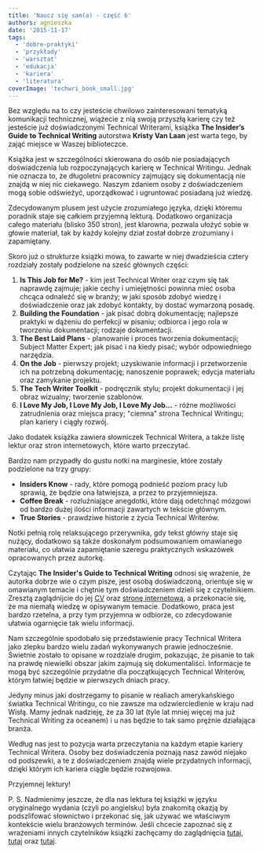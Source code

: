 ```yaml
---
title: 'Naucz się sam(a) - część 6'
authors: agnieszka
date: '2015-11-17'
tags:
  - 'dobre-praktyki'
  - 'przykłady'
  - 'warsztat'
  - 'edukacja'
  - 'kariera'
  - 'literatura'
coverImage: 'techwri_book_small.jpg'
---
```


Bez względu na to czy jesteście chwilowo zainteresowani tematyką komunikacji
technicznej, wiążecie z nią swoją przyszłą karierę czy też jesteście już
doświadczonymi Technical Writerami, książka **The Insider’s Guide to Technical
Writing** autorstwa **Kristy Van Laan** jest warta tego, by zająć miejsce w
Waszej biblioteczce.

<!--truncate-->

Książka jest w szczególności skierowana do osób nie posiadających doświadczenia
lub rozpoczynających karierę w Technical Writingu. Jednak nie oznacza to, że
długoletni pracownicy zajmujący się dokumentacją nie znajdą w niej nic
ciekawego. Naszym zdaniem osoby z doświadczeniem mogą sobie odświeżyć,
uporządkować i ugruntować posiadaną już wiedzę.

Zdecydowanym plusem jest użycie zrozumiałego języka, dzięki któremu poradnik
staje się całkiem przyjemną lekturą. Dodatkowo organizacja całego materiału
(blisko 350 stron), jest klarowna, pozwala ułożyć sobie w głowie materiał, tak
by każdy kolejny dział został dobrze zrozumiany i zapamiętany.

Skoro już o strukturze książki mowa, to zawarte w niej dwadzieścia cztery
rozdziały zostały podzielone na sześć głównych części:

1. **Is This Job for Me?** - kim jest Technical Writer oraz czym się tak
   naprawdę zajmuje; jakie cechy i umiejętności powinna mieć osoba chcąca
   odnaleźć się w branży; w jaki sposób zdobyć wiedzę i doświadczenie oraz jak
   zdobyć kontakty, by dostać wymarzoną posadę.
2. **Building the Foundation** - jak pisać dobrą dokumentację; najlepsze
   praktyki w dążeniu do perfekcji w pisaniu; odbiorca i jego rola w tworzeniu
   dokumentacji; rodzaje dokumentacji.
3. **The Best Laid Plans** - planowanie i proces tworzenia dokumentacji; Subject
   Matter Expert; jak pisać i na kiedy pisać; wybór odpowiedniego narzędzia.
4. **On the Job** - pierwszy projekt; uzyskiwanie informacji i przetworzenie ich
   na potrzebną dokumentację; nanoszenie poprawek; edycja materiału oraz
   zamykanie projektu.
5. **The Tech Writer Toolkit** - podręcznik stylu; projekt dokumentacji i jej
   obraz wizualny; tworzenie szablonów.
6. **I Love My Job, I Love My Job, I Love My Job...** - różne możliwości
   zatrudnienia oraz miejsca pracy; "ciemna" strona Technical Writingu; plan
   kariery i ciągły rozwój.

Jako dodatek książka zawiera słowniczek Technical Writera, a także listę lektur
oraz stron internetowych, które warto przeczytać.

Bardzo nam przypadły do gustu notki na marginesie, które zostały podzielone na
trzy grupy:

- **Insiders Know** - rady, które pomogą podnieść poziom pracy lub sprawią, że
  będzie ona łatwiejsza, a przez to przyjemniejsza.
- **Coffee Break** - rozluźniające anegdotki, które dają odetchnąć mózgowi od
  bardzo dużej ilości informacji zawartych w tekście głównym.
- **True Stories** - prawdziwe historie z życia Technical Writerów.

Notki pełnią rolę relaksującego przerywnika, gdy tekst główny staje się nużący,
dodatkowo są także doskonałym podsumowaniem omawianego materiału, co ułatwia
zapamiętanie szeregu praktycznych wskazówek opracowanych przez autorkę.

Czytając **The Insider's Guide to Technical Writing** odnosi się wrażenie, że
autorka dobrze wie o czym pisze, jest osobą doświadczoną, orientuje się w
omawianym temacie i chętnie tym doświadczeniem dzieli się z czytelnikiem.
Zresztą zaglądnijcie do jej [CV](http://kvanlaan.com/respg.html) oraz
[stronę internetową](http://kvanlaan.com/), a przekonacie się, że ma niemałą
wiedzę w opisywanym temacie. Dodatkowo, praca jest bardzo rzetelna, a przy tym
przyjemna w odbiorze, co zdecydowanie ułatwia ogarnięcie tak wielu informacji.

Nam szczególnie spodobało się przedstawienie pracy Technical Writera jako zlepku
bardzo wielu zadań wykonywanych prawie jednocześnie. Świetnie zostało to
opisane w rozdziale drugim, pokazując, że pisanie to tak na prawdę niewielki
obszar jakim zajmują się dokumentaliści. Informacje te mogą być szczególnie
przydatne dla początkujących Technical Writerów, którym łatwiej będzie w
pierwszych dniach pracy.

Jedyny minus jaki dostrzegamy to pisanie w realiach amerykańskiego światka
Technical Writingu, co nie zawsze ma odzwierciedlenie w kraju nad Wisłą. Mamy
jednak nadzieję, że za 30 lat (tyle lat mniej więcej ma już Technical Writing za
oceanem) i u nas będzie to tak samo prężnie działająca branża.

Według nas jest to pozycja warta przeczytania na każdym etapie kariery Technical
Writera. Osoby bez doświadczenia poznają nasz zawód niejako od podszewki, a te z
doświadczeniem znajdą wiele przydatnych informacji, dzięki którym ich kariera
ciągle będzie rozwojowa.

Przyjemnej lektury!

P. S. Nadmienimy jeszcze, że dla nas lektura tej książki w języku oryginalnego
wydania (czyli po angielsku) była znakomitą okazją by podszlifować słownictwo i
przekonać się, jak używać we właściwym kontekście wielu branżowych terminów.
Jeśli chcecie zapoznać się z wrażeniami innych czytelników książki zachęcamy do
zaglądnięcia
[tutaj](http://techwhirl.com/book-review-insiders-guide-to-technical-writing/),
[tutaj](http://matthewhelmke.net/2012/08/the-insiders-guide-to-technical-writing/) oraz
[tutaj](http://xmlpress.net/publications/insidersguide/).
